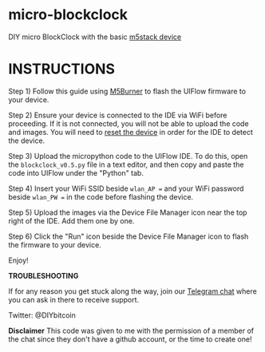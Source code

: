 # micro-blockclock
DIY micro BlockClock with the basic [m5stack device](https://shop.m5stack.com/products/basic-core-iot-development-kit)

# **INSTRUCTIONS**

Step 1) Follow this guide using [M5Burner](https://github.com/m5stack/m5-docs/blob/master/docs/en/related_documents/M5Burner.md) to flash the UIFlow firmware to your device.

Step 2) Ensure your device is connected to the IDE via WiFi before proceeding. If it is not connected, you will not be able to upload the code and images. You will need to [reset the device](https://docs.makerfactory.io/m5stack/core/black/) in order for the IDE to detect the device.

Step 3) Upload the micropython code to the UIFlow IDE. To do this, open the `blockclock_v0.5.py` file in a text editor, and then copy and paste the code into UIFlow under the "Python" tab. 

Step 4) Insert your WiFi SSID beside `wlan_AP =` and your WiFi password beside `wlan_PW =` in the code before flashing the device.

Step 5) Upload the images via the Device File Manager icon near the top right of the IDE. Add them one by one.

Step 6) Click the "Run" icon beside the Device File Manager icon to flash the firmware to your device.

Enjoy!

**TROUBLESHOOTING**

If for any reason you get stuck along the way, join our [Telegram chat](https://t.me/DIYbitcoin) where you can ask in there to receive support.

Twitter: @DIYbitcoin



**Disclaimer** This code was given to me with the permission of a member of the chat since they don't have a github account, or the time to create one!

 

